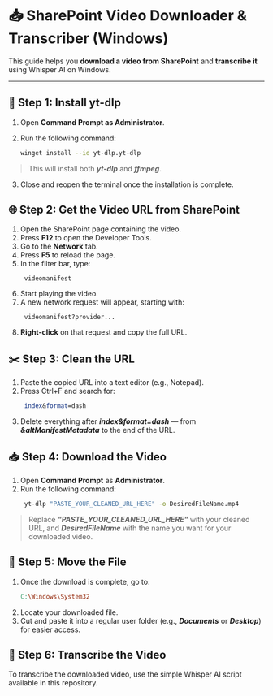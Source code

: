 # 📥 SharePoint Video Downloader & Transcriber (Windows)

This guide helps you **download a video from SharePoint** and **transcribe it** using Whisper AI on Windows.

---

## 🔧 Step 1: Install yt-dlp

1. Open **Command Prompt as Administrator**.
2. Run the following command:

   ```bash
   winget install --id yt-dlp.yt-dlp
  >  This will install both ***yt-dlp*** and ***ffmpeg***.
3. Close and reopen the terminal once the installation is complete.

## 🌐 Step 2: Get the Video URL from SharePoint

1. Open the SharePoint page containing the video.
2. Press **F12** to open the Developer Tools.
3. Go to the **Network** tab.
4. Press **F5** to reload the page.
5. In the filter bar, type:
   ```nginx
    videomanifest
6. Start playing the video.
7. A new network request will appear, starting with:
   ```nginx
    videomanifest?provider...
8. **Right-click** on that request and copy the full URL.


## ✂️ Step 3: Clean the URL
1. Paste the copied URL into a text editor (e.g., Notepad).
2. Press Ctrl+F and search for:
   ```perl
    index&format=dash
3. Delete everything after ***index&format=dash*** — from ***&altManifestMetadata*** to the end of the URL.

## 📥 Step 4: Download the Video
1. Open **Command Prompt** as **Administrator**.
2. Run the following command:
   ```bash
    yt-dlp "PASTE_YOUR_CLEANED_URL_HERE" -o DesiredFileName.mp4
  >Replace ***"PASTE_YOUR_CLEANED_URL_HERE"*** with your cleaned URL, and ***DesiredFileName*** with the name you want for your downloaded video.

## 📁 Step 5: Move the File
1. Once the download is complete, go to:
   ```makefile
   C:\Windows\System32
2. Locate your downloaded file.
3. Cut and paste it into a regular user folder (e.g., ***Documents*** or ***Desktop***) for easier access.

## 📝 Step 6: Transcribe the Video
To transcribe the downloaded video, use the simple Whisper AI script available in this repository.
